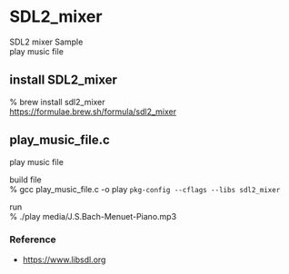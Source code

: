 SDL2_mixer
===============

SDL2 mixer Sample <br/>
play music file <br/>

## install SDL2_mixer
% brew install sdl2_mixer <br/>
https://formulae.brew.sh/formula/sdl2_mixer <br/>

## play_music_file.c
play music file <br/>

build file <br/>
% gcc play_music_file.c -o play  `pkg-config --cflags --libs sdl2_mixer` <br/>

run <br/>
%  ./play media/J.S.Bach-Menuet-Piano.mp3

### Reference <br/>
- https://www.libsdl.org


